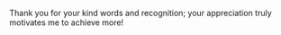 Thank you for your kind words and recognition; your appreciation truly motivates me to achieve more!
